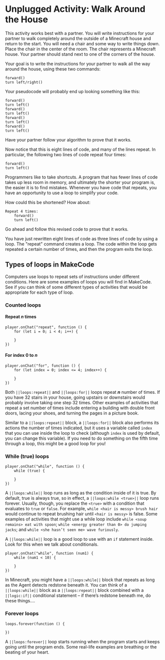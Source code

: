 # Unplugged Activity: Walk Around the House

This activity works best with a partner. You will write instructions for your partner to walk completely around the outside of a Minecraft house and return to the start. You will need a chair and some way to write things down. Place the chair in the center of the room. The chair represents a Minecraft house. Your partner should stand next to one of the corners of the house.

Your goal is to write the instructions for your partner to walk all the way around the house, using these two commands:

    forward()
    turn left/right()
    

Your pseudocode will probably end up looking something like this:

    forward()
    turn left()
    forward()
    turn left()
    forward()
    turn left()
    forward()
    turn left()
    

Have your partner follow your algorithm to prove that it works.

Now notice that this is eight lines of code, and many of the lines repeat. In particular, the following two lines of code repeat four times:

    forward()
    turn left()
    

Programmers like to take shortcuts. A program that has fewer lines of code takes up less room in memory, and ultimately the shorter your program is, the easier it is to find mistakes. Whenever you have code that repeats, you have an opportunity to use a loop to simplify your code.

How could this be shortened? How about:

    Repeat 4 times:
        forward()
        turn left()
    

Go ahead and follow this revised code to prove that it works.

You have just rewritten eight lines of code as three lines of code by using a loop. The "repeat" command creates a loop. The code within the loop gets repeated a certain number of times, and then the program exits the loop.

## Types of loops in MakeCode

Computers use loops to repeat sets of instructions under different conditions. Here are some examples of loops you will find in MakeCode. See if you can think of some different types of activities that would be appropriate for each type of loop.

### Counted loops

#### Repeat *n* times

```blocks
player.onChat("repeat", function () {
    for (let i = 0; i < 4; i++) {

    }
})
```

#### For index 0 to *n*

```blocks
player.onChat("for", function () {
    for (let index = 0; index <= 4; index++) {

    }
})
```

Both `||loops:repeat||` and `||loops:for||` loops repeat ***n*** number of times. If you have 32 stairs in your house, going upstairs or downstairs would probably involve taking one step 32 times. Other examples of activities that repeat a set number of times include entering a building with double front doors, lacing your shoes, and turning the pages in a picture book.

Similar to a `||loops:repeat||` block, a `||loops:for||` block also performs its actions the number of times indicated, but it uses a variable called `index` that you can use inside the loop to check (although `index` is used by default, you can change this variable). If you need to do something on the fifth time through a loop, this might be a good loop for you!

### While (true) loops

```blocks
player.onChat("while", function () {
    while (true) {

    }
})
```

A `||loops:while||` loop runs as long as the condition inside of it is true. By default, true is always true, so in effect, a `||loops:while <true>||` loop runs forever. Usually, though, you replace the `<true>` with a condition that evaluates to `true` or `false`. For example, `while <hair is messy> brush hair` would continue to repeat brushing hair until `<hair is messy>` is false. Some examples of activities that might use a while loop include `while <soup remains> eat with spoon`; `while <energy greater than 0> do jumping jacks`; and `while <she hasn’t seen me> wave furiously`.

A `||loops:while||` loop is a good loop to use with an `if` statement inside. Look for this when we talk about conditionals.

```blocks
player.onChat("while", function (num1) {
    while (num1 < 10) {

    }
})
```

In Minecraft, you might have a `||loops:while||` block that repeats as long as the Agent detects redstone beneath it. You can think of a `||loops:while||` block as a `||loops:repeat||` block combined with a `||logic:if||` conditional statement – if there’s redstone beneath me, do these things....

### Forever loops

```blocks
loops.forever(function () {

})
```

A `||loops:forever||` loop starts running when the program starts and keeps going until the program ends. Some real-life examples are breathing or the beating of your heart.
